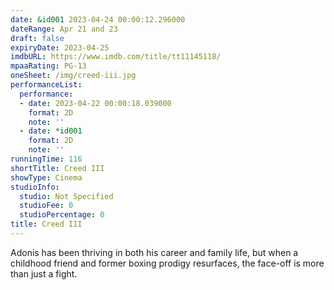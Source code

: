 ```yaml
---
date: &id001 2023-04-24 00:00:12.296000
dateRange: Apr 21 and 23
draft: false
expiryDate: 2023-04-25
imdbURL: https://www.imdb.com/title/tt11145118/
mpaaRating: PG-13
oneSheet: /img/creed-iii.jpg
performanceList:
  performance:
  - date: 2023-04-22 00:00:18.039000
    format: 2D
    note: ''
  - date: *id001
    format: 2D
    note: ''
runningTime: 116
shortTitle: Creed III
showType: Cinema
studioInfo:
  studio: Not Specified
  studioFee: 0
  studioPercentage: 0
title: Creed III
---
```


Adonis has been thriving in both his career and family life, but when a childhood friend and former boxing prodigy resurfaces, the face-off is more than just a fight.